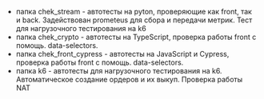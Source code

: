 - папка chek_stream - автотесты на pyton, проверяющие как front, так и back. Задействован prometeus для сбора и передачи метрик. Тест для нагрузочного тестирования на k6
- папка chek_crypto - автотесты на TypeScript, проверка работы front с помощь. data-selectors.
- папка chek_front_cypress - автотесты на JavaScript и Cypress, проверка работы front с помощь. data-selectors.
- папка k6 - автотесты для нагрузочного тестирования на k6. Автоматическое создание ордеров и их выкуп. Проверка работы NAT
